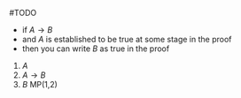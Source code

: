 #TODO 
- if $A\rightarrow B$
- and $A$ is established to be true at some stage in the proof
- then you can write $B$ as true in the proof

1. $A$ 
2. $A\rightarrow B$
3. $B$ MP(1,2)
